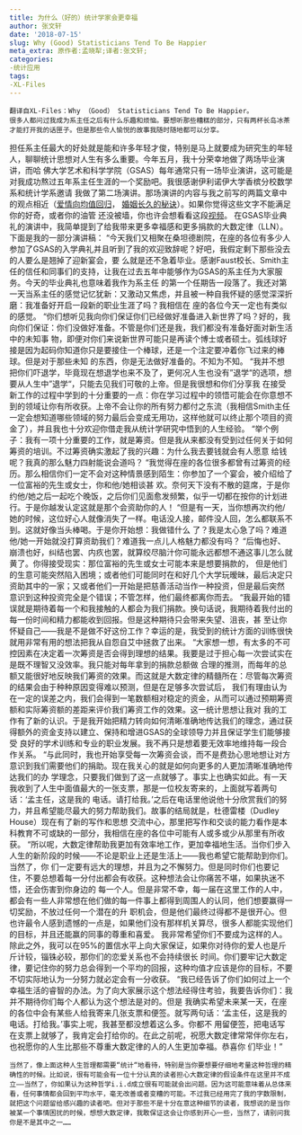 ```yaml
---
title: 为什么（好的）统计学家会更幸福
author: 张文轩
date: '2018-07-15'
slug: Why (Good) Statisticians Tend To Be Happier
meta_extra: 原作者:孟晓犁;译者:张文轩;
categories: 
-统计应用
tags:
-XL-Files
---
```

    翻译自XL-Files：Why （Good） Statisticians Tend To Be Happier。
    很多人都问过我成为系主任之后有什么乐趣和烦恼。要想听那些糟糕的部分，只有两杯长岛冰茶才能打开我的话匣子。但是那些令人愉悦的故事我随时随地都可以分享。
担任系主任最大的好处就是能和许多年轻才俊，特别是马上就要成为研究生的年轻人，聊聊统计思想对人生有多么重要。今年五月，我十分荣幸地做了两场毕业演讲，而哈
佛大学艺术和科学学院（GSAS）每年通常只有一场毕业演讲，这可能是对我成功熬过五年系主任生涯的一个奖励吧。我很感谢伊利诺伊大学香槟分校数学系和统计学系邀请
我做了第二场演讲。那场演讲的内容与我之前写的两篇文章中的观点相近（[爱情向均值回归](http://bulletin.imstat.org/2013/11/xl-files-romantic-regression-towards-the-mean/)，
[婚姻长久的秘诀](http://bulletin.imstat.org/2016/05/xl-files-lectures-marriages-that-last/)）。如果你觉得这些文字不能满足你的好奇，或者你的油管
还没被墙，你也许会想看看这段[视频](https://www.youtube.com/watch?v=xQGBKNHLFqM&feature=youtu.be)。
    在GSAS毕业典礼的演讲中，我简单提到了给我带来更多幸福感和更多捐款的大数定律（LLN）。下面是我的一部分演讲稿：
    “今天我们又相聚在桑坦德剧院，在座的各位有多少人参加了GSAS的入学典礼并且听到了我的欢迎致辞呢？好吧，我假定剩下那些没去的人要么是翘掉了迎新宴会，要
么就是还不急着毕业。感谢Faust校长、Smith主任的信任和同事们的支持，让我在过去五年中能够作为GSAS的系主任为大家服务。今天的毕业典礼也意味着我作为系主任
的第一个任期告一段落了。我还对第一天当系主任的感觉记忆犹新：又激动又焦虑，并且被一种自我怀疑的感觉深深折磨：我准备好开启一段新的职业生涯了吗？我相信在
座的各位今天一定也有类似的感觉。
    “你们想听见我向你们保证你们已经做好准备进入新世界了吗？好的，我向你们保证：你们没做好准备。不管是你们还是我，我们都没有准备好面对新生活中的未知事
物，即便对你们来说新世界可能只是再读个博士或者硕士。弧线球好接是因为起码你知道你只是要接住一个棒球，还是一个注定要冲着你飞过来的棒球。但是对于那些未知
的东西，你是无法做好准备的。不知为不知。
    “我并不想把你们吓退学，毕竟现在想退学也来不及了，更何况人生也没有”退学“的选项，想要从人生中”退学“，只能去见我们可敬的上帝。但是我很想和你们分享我
在接受新工作的过程中学到的十分重要的一点：你在学习过程中的领悟可能会在你意想不到的领域让你有所收获。上帝不会让你的所有努力都付之东流（我相信Smith主任
一定会想知道哪些领域的努力最后会变成无用功，这样他就可以终止那个项目的资金了），并且我也十分欢迎你借走我从统计学研究中悟到的人生经验。
    “举个例子：我有一项十分重要的工作，就是筹资。但是我从来都没有受到过任何关于如何筹资的培训。不过筹资确实激起了我的兴趣：为什么我去要钱就会有人愿意
给钱呢？我真的那么魅力四射能说会道吗？
    “我觉得在座的各位很多都曾有过筹资的经历。那么相信你们一定不会对这种情景感到陌生：你参加了一个宴会，被介绍给了一位富裕的先生或女士，你和他/她相谈甚
欢。奈何天下没有不散的筵席，于是你约他/她之后一起吃个晚饭，之后你们见面愈发频繁，似乎一切都在按你的计划进行。于是你越发认定这就是那个会资助你的人！
    “但是有一天，当你想再次约他/她的时候，这位好心人就像消失了一样。电话没人接，邮件没人回，怎么都联系不到。这就好像当头棒喝。于是你开始想：我做错什么
了？我是太心急了吗？难道他/她一开始就没打算资助我们？难道我一点儿人格魅力都没有吗？
    “后悔也好、崩溃也好，纠结也罢、内疚也罢，就算绞尽脑汁你可能永远都想不通这事儿怎么就黄了。你得接受现实：那位富裕的先生或女士可能本来是想要捐款的，
但是他们的生意可能突然陷入困境；或者他们可能同时在和好几个大学玩暧昧，最后决定只资助其中的一家；又或者他们一开始是把慈善活动当作一种投资，但是最后突然
意识到这种投资完全是个错误；不管怎样，他们最终都离你而去。
    “我最开始的错误就是期待着每一个和我接触的人都会为我们捐款。换句话说，我期待着我付出的每一份时间和精力都能收到回报。但是这种期待只会带来失望、沮丧，甚
至让你怀疑自己——我是不是做不好这份工作？幸运的是，我受到的统计方面的训练很快就用非常有用的想法把我从自怨自艾中拯救了出来。
    “大家想一想，有太多的不可控因素在决定着一次筹资是否会得到理想的结果。我要是过于担心每一次尝试实在是既不理智又没效率。我只能对每年拿到的捐款总额做
合理的推测，而每年的总额又能很好地反映我们筹资的效果。而这就是大数定律的精髓所在：尽管每次筹资的结果会由于种种原因变得难以预测，但是在足够多次尝试后，
我们有理由认为在一定的误差之内，我们会得到一笔数额相对稳定的资金，从而可以通过预期筹资额和实际筹资额的差距来评价我们筹资工作的效果。这一统计思想让我对
我的工作有了新的认识。于是我开始把精力转向如何清晰准确地传达我们的理念，通过获得额外的资金支持以建立、保持和增进GSAS的全球领导力并且保证学生们能够接受
良好的学术训练和专业的职业发展。我不再只是想着要无效率地维持每一段合作关系。
    “与此同时，我也开始享受每一次筹资会谈，而不是费劲心思地想让对方意识到我们需要他们的捐助。现在我关心的就是如何向更多的人更加清晰准确地传达我们的办
学理念，只要我们做到了这一点就够了。事实上也确实如此。有一天我收到了人生中面值最大的一张支票，那是一位校友寄来的，上面就写着两句话：‘孟主任，这是我的
电话。请打给我。’之后在电话里他说他十分欣赏我们的努力，并且希望能尽最大的努力帮助我们。故事的结局就是，杜德雷楼（Dudley House）现在有了新的写作和思想
交流中心，那里把写作和交谈的能力看作是本科教育不可或缺的一部分，我相信在座的各位中可能有人或多或少从那里有所收获。
    “所以呢，大数定律帮助我更加有效率地工作，更加幸福地生活。当你们步入人生的新阶段的时候——不论是职业上还是生活上——我也希望它能帮助到你们。当然了，你
们一定要有远大的理想，并且为之不懈努力。但是同时你们也要记住，不要总想着每一分付出都会有收获。这种想法会让你痛苦不堪，如果执迷不悟，还会伤害到你身边的
每一个人。但是非常不幸，每一届在这里工作的人中，都会有一些人非常想在他们做的每一件事上都得到周围人的认同，他们想要赢得一切奖励，不放过任何一个潜在的升
职机会，但是他们最终过得都不是很开心。但也许最令人感到遗憾的一点是，如果他们没有那样机关算尽，很多人都能实现他们的目标，并且还能赢的同事的尊重和喜爱。
我非常希望你们不要成为这样的人。除此之外，我可以在95%的置信水平上向大家保证，如果你对待你的爱人也是斤斤计较，锱铢必较，那你们的恋爱关系也不会持续很长
时间。你们要牢记大数定律，要记住你的努力总会得到一个平均的回报，这种均值才应该是你的目标，不要不切实际地认为一分努力就必定会有一分收获。
    “我已经告诉了你们如何过上一个幸福生活的睿智的办法。为了向大家展示这个想法经得住考验，我要告诉你们：我并不期待你们每个人都认为这个想法是对的。但是
我确实希望未来某一天，在座的各位中会有某些人给我寄来几张支票和便签。就写两句话：‘孟主任，这是我的电话。打给我。’事实上呢，我甚至都没想着这么多。你都不
用留便签，把电话写在支票上就够了，我肯定会打给你的。在此之前呢，祝愿大数定律常常伴你左右，也祝愿你的人生比那些不尊重大数定律的人的人生更加幸福。恭喜你
们毕业！”

    当然了，像上面这种人生哲理都需要“统计“地看待，特别是当你要想要仔细地考量这种哲理的精确性的时候。比如说，很有可能会有一位十分认真的读者担心大数定律的假设条件在这里并不成立——当然了，你如果认为这种哲学i.i.d成立很有可能就会出问题。因为这可能意味着从总体来看，任何事情都会回到平均水平，毫无改善或者变糟的可能。不过我已经用完了我的字数限制，就把这个问题留给感兴趣的读者吧。但对于那些不是十分在意这种细节的读者，我想说的是当你被某一个事情困扰的时候，想想大数定律，我敢保证这会让你感到开心一些，当然了，请别问我你是不是其中之一……
